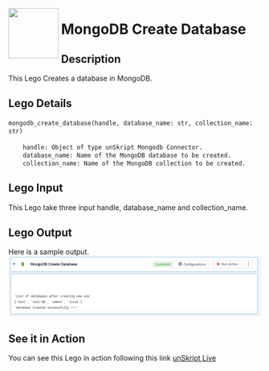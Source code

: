 [<img align="left" src="https://unskript.com/assets/favicon.png" width="100" height="100" style="padding-right: 5px">](https://unskript.com/assets/favicon.png) 
<h1>MongoDB Create Database</h1>

## Description
This Lego Creates a database in MongoDB.


## Lego Details

    mongodb_create_database(handle, database_name: str, collection_name: str)

        handle: Object of type unSkript Mongodb Connector.
        database_name: Name of the MongoDB database to be created.
        collection_name: Name of the MongoDB collection to be created.
## Lego Input
This Lego take three input handle, database_name and collection_name. 

## Lego Output
Here is a sample output.
<img src="./1.png">


## See it in Action

You can see this Lego in action following this link [unSkript Live](https://us.app.unskript.io)